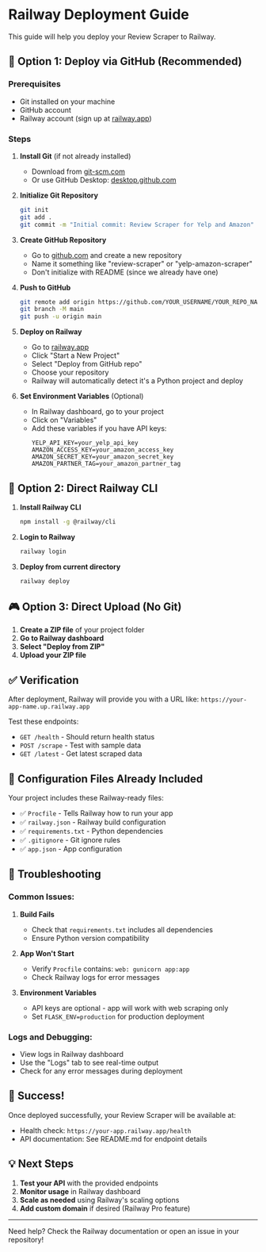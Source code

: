 # Railway Deployment Guide

This guide will help you deploy your Review Scraper to Railway.

## 🚀 Option 1: Deploy via GitHub (Recommended)

### Prerequisites
- Git installed on your machine
- GitHub account
- Railway account (sign up at [railway.app](https://railway.app))

### Steps

1. **Install Git** (if not already installed)
   - Download from [git-scm.com](https://git-scm.com/download/windows)
   - Or use GitHub Desktop: [desktop.github.com](https://desktop.github.com)

2. **Initialize Git Repository**
   ```bash
   git init
   git add .
   git commit -m "Initial commit: Review Scraper for Yelp and Amazon"
   ```

3. **Create GitHub Repository**
   - Go to [github.com](https://github.com) and create a new repository
   - Name it something like "review-scraper" or "yelp-amazon-scraper"
   - Don't initialize with README (since we already have one)

4. **Push to GitHub**
   ```bash
   git remote add origin https://github.com/YOUR_USERNAME/YOUR_REPO_NAME.git
   git branch -M main
   git push -u origin main
   ```

5. **Deploy on Railway**
   - Go to [railway.app](https://railway.app)
   - Click "Start a New Project"
   - Select "Deploy from GitHub repo"
   - Choose your repository
   - Railway will automatically detect it's a Python project and deploy

6. **Set Environment Variables** (Optional)
   - In Railway dashboard, go to your project
   - Click on "Variables"
   - Add these variables if you have API keys:
     ```
     YELP_API_KEY=your_yelp_api_key
     AMAZON_ACCESS_KEY=your_amazon_access_key
     AMAZON_SECRET_KEY=your_amazon_secret_key
     AMAZON_PARTNER_TAG=your_amazon_partner_tag
     ```

## 🎯 Option 2: Direct Railway CLI

1. **Install Railway CLI**
   ```bash
   npm install -g @railway/cli
   ```

2. **Login to Railway**
   ```bash
   railway login
   ```

3. **Deploy from current directory**
   ```bash
   railway deploy
   ```

## 🎮 Option 3: Direct Upload (No Git)

1. **Create a ZIP file** of your project folder
2. **Go to Railway dashboard**
3. **Select "Deploy from ZIP"**
4. **Upload your ZIP file**

## ✅ Verification

After deployment, Railway will provide you with a URL like:
`https://your-app-name.up.railway.app`

Test these endpoints:
- `GET /health` - Should return health status
- `POST /scrape` - Test with sample data
- `GET /latest` - Get latest scraped data

## 🔧 Configuration Files Already Included

Your project includes these Railway-ready files:
- ✅ `Procfile` - Tells Railway how to run your app
- ✅ `railway.json` - Railway build configuration
- ✅ `requirements.txt` - Python dependencies
- ✅ `.gitignore` - Git ignore rules
- ✅ `app.json` - App configuration

## 🐛 Troubleshooting

### Common Issues:

1. **Build Fails**
   - Check that `requirements.txt` includes all dependencies
   - Ensure Python version compatibility

2. **App Won't Start**
   - Verify `Procfile` contains: `web: gunicorn app:app`
   - Check Railway logs for error messages

3. **Environment Variables**
   - API keys are optional - app will work with web scraping only
   - Set `FLASK_ENV=production` for production deployment

### Logs and Debugging:
- View logs in Railway dashboard
- Use the "Logs" tab to see real-time output
- Check for any error messages during deployment

## 🎉 Success!

Once deployed successfully, your Review Scraper will be available at:
- Health check: `https://your-app.railway.app/health`
- API documentation: See README.md for endpoint details

## 💡 Next Steps

1. **Test your API** with the provided endpoints
2. **Monitor usage** in Railway dashboard
3. **Scale as needed** using Railway's scaling options
4. **Add custom domain** if desired (Railway Pro feature)

---

Need help? Check the Railway documentation or open an issue in your repository!

